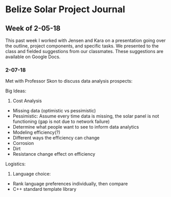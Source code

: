 # Belize Solar Project Journal 

## Week of 2-05-18

This past week I worked with Jensen and Kara on a presentation going over the outline, project components, and specific tasks. We presented to the class and fielded suggestions from our classmates. These suggestions are available on Google Docs.

### 2-07-18

Met with Professor Skon to discuss data analysis prospects:

Big Ideas:

1. Cost Analysis
 * Missing data (optimistic vs pessimistic)  
 * Pessimistic: Assume every time data is missing, the solar panel is not functioning (gap is not due to network failure)  
 * Determine what people want to see to inform data analytics  
 * Modeling efficiency(?)  
  * Different ways the efficiency can change  
   * Corrosion  
   * Dirt  
  * Resistance change effect on efficiency  


Logistics:

1. Language choice:

* Rank language preferences individually, then compare  
* C++ standard template library
